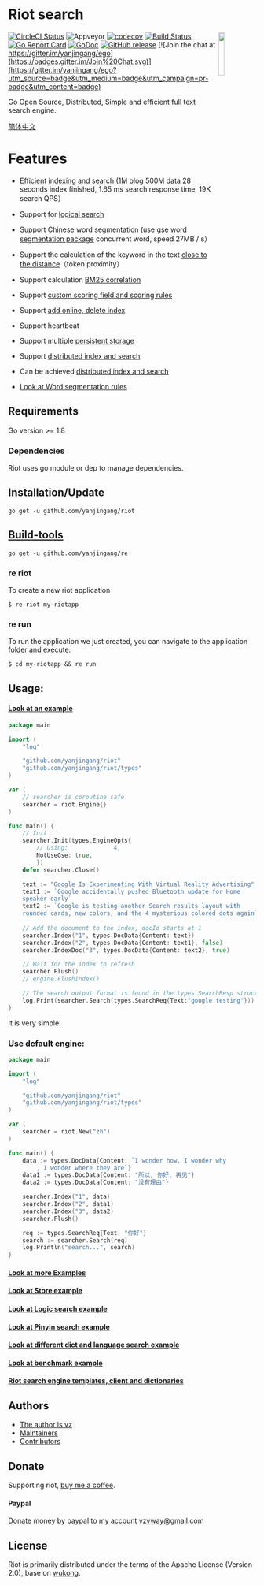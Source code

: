 # Riot search

<img align="right" src="logo/512px.svg" width="15%"/>

<!--<img align="right" src="https://raw.githubusercontent.com/yanjingang/ego/master/logo.jpg">-->
<!--<a href="https://circleci.com/gh/yanjingang/ego/tree/dev"><img src="https://img.shields.io/circleci/project/yanjingang/ego/dev.svg" alt="Build Status"></a>-->
[![CircleCI Status](https://circleci.com/gh/yanjingang/riot.svg?style=shield)](https://circleci.com/gh/yanjingang/riot)
![Appveyor](https://ci.appveyor.com/api/projects/status/github/yanjingang/riot?branch=master&svg=true)
[![codecov](https://codecov.io/gh/yanjingang/riot/branch/master/graph/badge.svg)](https://codecov.io/gh/yanjingang/riot)
[![Build Status](https://travis-ci.org/yanjingang/riot.svg)](https://travis-ci.org/yanjingang/riot)
[![Go Report Card](https://goreportcard.com/badge/github.com/yanjingang/riot)](https://goreportcard.com/report/github.com/yanjingang/riot)
[![GoDoc](https://godoc.org/github.com/yanjingang/riot?status.svg)](https://godoc.org/github.com/yanjingang/riot)
[![GitHub release](https://img.shields.io/github/release/yanjingang/riot.svg)](https://github.com/yanjingang/riot/releases/latest)
[![Join the chat at https://gitter.im/yanjingang/ego](https://badges.gitter.im/Join%20Chat.svg)](https://gitter.im/yanjingang/ego?utm_source=badge&utm_medium=badge&utm_campaign=pr-badge&utm_content=badge)
<!-- [![Release](https://github-release-version.herokuapp.com/github/yanjingang/riot/release.svg?style=flat)](https://github.com/yanjingang/riot/releases/latest) -->
<!--<a href="https://github.com/yanjingang/ego/releases"><img src="https://img.shields.io/badge/%20version%20-%206.0.0%20-blue.svg?style=flat-square" alt="Releases"></a>-->

<!-- ![ego Logo](logo/512px.svg) -->
Go Open Source, Distributed, Simple and efficient full text search engine.

[简体中文](https://github.com/yanjingang/riot/blob/master/README_zh.md)

# Features

* [Efficient indexing and search](/docs/en/benchmarking.md) (1M blog 500M data 28 seconds index finished, 1.65 ms search response time, 19K search QPS）
* Support for [logical search](https://github.com/yanjingang/riot/blob/master/docs/en/logic.md)
* Support Chinese word segmentation (use [gse word segmentation package](https://github.com/yanjingang/gse) concurrent word, speed 27MB / s）
* Support the calculation of the keyword in the text [close to the distance](/docs/en/token_proximity.md)（token proximity）
* Support calculation [BM25 correlation](/docs/en/bm25.md)
* Support [custom scoring field and scoring rules](/docs/en/custom_scoring_criteria.md)
* Support [add online, delete index](/docs/en/realtime_indexing.md)
* Support heartbeat
* Support multiple [persistent storage](/docs/en/persistent_storage.md)
* Support [distributed index and search](https://github.com/yanjingang/riot/tree/master/data)
* Can be achieved [distributed index and search](/docs/en/distributed_indexing_and_search.md)

* [Look at Word segmentation rules](https://github.com/yanjingang/riot/blob/master/docs/en/segmenter.md)

<!-- 
Riot v0.20.0 was released in Nov 2017, check the [Changelog](https://github.com/yanjingang/riot/blob/master/docs/CHANGELOG.md) for the full details. -->

## Requirements
Go version >= 1.8

### Dependencies

Riot uses go module or dep to manage dependencies. 

## Installation/Update

```
go get -u github.com/yanjingang/riot
```

## [Build-tools](https://github.com/yanjingang/re)
```
go get -u github.com/yanjingang/re 
```
### re riot
To create a new riot application

```
$ re riot my-riotapp
```

### re run

To run the application we just created, you can navigate to the application folder and execute:
```
$ cd my-riotapp && re run
```

## Usage:

#### [Look at an example](/examples/simple/main.go)

```go
package main

import (
	"log"

	"github.com/yanjingang/riot"
	"github.com/yanjingang/riot/types"
)

var (
	// searcher is coroutine safe
	searcher = riot.Engine{}
)

func main() {
	// Init
	searcher.Init(types.EngineOpts{
		// Using:             4,
		NotUseGse: true,
		})
	defer searcher.Close()

	text := "Google Is Experimenting With Virtual Reality Advertising"
	text1 := `Google accidentally pushed Bluetooth update for Home
	speaker early`
	text2 := `Google is testing another Search results layout with 
	rounded cards, new colors, and the 4 mysterious colored dots again`
	
	// Add the document to the index, docId starts at 1
	searcher.Index("1", types.DocData{Content: text})
	searcher.Index("2", types.DocData{Content: text1}, false)
	searcher.IndexDoc("3", types.DocData{Content: text2}, true)

	// Wait for the index to refresh
	searcher.Flush()
	// engine.FlushIndex()

	// The search output format is found in the types.SearchResp structure
	log.Print(searcher.Search(types.SearchReq{Text:"google testing"}))
}
```

It is very simple!

### Use default engine:

```Go
package main

import (
	"log"

	"github.com/yanjingang/riot"
	"github.com/yanjingang/riot/types"
)

var (
	searcher = riot.New("zh")
)

func main() {
	data := types.DocData{Content: `I wonder how, I wonder why
		, I wonder where they are`}
	data1 := types.DocData{Content: "所以, 你好, 再见"}
	data2 := types.DocData{Content: "没有理由"}

	searcher.Index("1", data)
	searcher.Index("2", data1)
	searcher.Index("3", data2)
	searcher.Flush()

	req := types.SearchReq{Text: "你好"}
	search := searcher.Search(req)
	log.Println("search...", search)
}
```

#### [Look at more Examples](https://github.com/yanjingang/riot/tree/master/examples)

#### [Look at Store example](https://github.com/yanjingang/riot/blob/master/examples/store/main.go)
#### [Look at Logic search example](https://github.com/yanjingang/riot/blob/master/examples/logic/main.go)

#### [Look at Pinyin search example](https://github.com/yanjingang/riot/blob/master/examples/pinyin/main.go)

#### [Look at different dict and language search example](https://github.com/yanjingang/riot/blob/master/examples/dict/main.go)

#### [Look at benchmark example](https://github.com/yanjingang/riot/blob/master/examples/benchmark/benchmark.go)

#### [Riot search engine templates, client and dictionaries](https://github.com/yanjingang/riot/tree/master/data)

## Authors
* [The author is vz](https://github.com/vcaesar)
* [Maintainers](https://github.com/orgs/yanjingang/people)
* [Contributors](https://github.com/yanjingang/riot/graphs/contributors)

## Donate

Supporting riot, [buy me a coffee](https://github.com/go-vgo/buy-me-a-coffee).

#### Paypal

Donate money by [paypal](https://www.paypal.me/veni0/25) to my account [vzvway@gmail.com](vzvway@gmail.com)

## License

Riot is primarily distributed under the terms of the Apache License (Version 2.0), base on [wukong](https://github.com/huichen/wukong).
